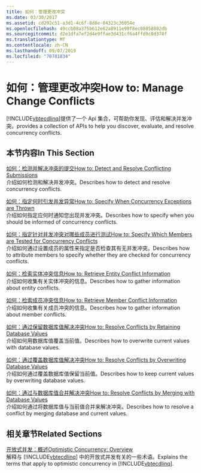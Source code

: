 ```yaml
---
title: 如何：管理更改冲突
ms.date: 03/30/2017
ms.assetid: cd292c51-a3d1-4c6f-8d8e-04323c36054e
ms.openlocfilehash: 49ccb08a375b612e62a8911e98f8ec08058802db
ms.sourcegitcommit: d2e1dfa7ef2d4e9ffae3d431cf6a4ffd9c8d378f
ms.translationtype: MT
ms.contentlocale: zh-CN
ms.lasthandoff: 09/07/2019
ms.locfileid: "70781834"
---
```

# <a name="how-to-manage-change-conflicts"></a><span data-ttu-id="e55bd-102">如何：管理更改冲突</span><span class="sxs-lookup"><span data-stu-id="e55bd-102">How to: Manage Change Conflicts</span></span>
[!INCLUDE[vbtecdlinq](../../../../../../includes/vbtecdlinq-md.md)]<span data-ttu-id="e55bd-103">提供了一个 Api 集合，可帮助你发现、评估和解决并发冲突。</span><span class="sxs-lookup"><span data-stu-id="e55bd-103">provides a collection of APIs to help you discover, evaluate, and resolve concurrency conflicts.</span></span>  
  
## <a name="in-this-section"></a><span data-ttu-id="e55bd-104">本节内容</span><span class="sxs-lookup"><span data-stu-id="e55bd-104">In This Section</span></span>  
 [<span data-ttu-id="e55bd-105">如何：检测并解决冲突的提交</span><span class="sxs-lookup"><span data-stu-id="e55bd-105">How to: Detect and Resolve Conflicting Submissions</span></span>](how-to-detect-and-resolve-conflicting-submissions.md)  
 <span data-ttu-id="e55bd-106">介绍如何检测和解决并发冲突。</span><span class="sxs-lookup"><span data-stu-id="e55bd-106">Describes how to detect and resolve concurrency conflicts.</span></span>  
  
 [<span data-ttu-id="e55bd-107">如何：指定何时引发并发异常</span><span class="sxs-lookup"><span data-stu-id="e55bd-107">How to: Specify When Concurrency Exceptions are Thrown</span></span>](how-to-specify-when-concurrency-exceptions-are-thrown.md)  
 <span data-ttu-id="e55bd-108">介绍如何指定应何时通知您出现并发冲突。</span><span class="sxs-lookup"><span data-stu-id="e55bd-108">Describes how to specify when you should be informed of concurrency conflicts.</span></span>  
  
 [<span data-ttu-id="e55bd-109">如何：指定针对并发冲突对哪些成员进行测试</span><span class="sxs-lookup"><span data-stu-id="e55bd-109">How to: Specify Which Members are Tested for Concurrency Conflicts</span></span>](how-to-specify-which-members-are-tested-for-concurrency-conflicts.md)  
 <span data-ttu-id="e55bd-110">介绍如何通过设置成员的属性来指定是否检查其有无并发冲突。</span><span class="sxs-lookup"><span data-stu-id="e55bd-110">Describes how to attribute members to specify whether they are checked for concurrency conflicts.</span></span>  
  
 [<span data-ttu-id="e55bd-111">如何：检索实体冲突信息</span><span class="sxs-lookup"><span data-stu-id="e55bd-111">How to: Retrieve Entity Conflict Information</span></span>](how-to-retrieve-entity-conflict-information.md)  
 <span data-ttu-id="e55bd-112">介绍如何收集有关实体冲突的信息。</span><span class="sxs-lookup"><span data-stu-id="e55bd-112">Describes how to gather information about entity conflicts.</span></span>  
  
 [<span data-ttu-id="e55bd-113">如何：检索成员冲突信息</span><span class="sxs-lookup"><span data-stu-id="e55bd-113">How to: Retrieve Member Conflict Information</span></span>](how-to-retrieve-member-conflict-information.md)  
 <span data-ttu-id="e55bd-114">介绍如何收集有关成员冲突的信息。</span><span class="sxs-lookup"><span data-stu-id="e55bd-114">Describes how to gather information about member conflicts.</span></span>  
  
 [<span data-ttu-id="e55bd-115">如何：通过保留数据库值解决冲突</span><span class="sxs-lookup"><span data-stu-id="e55bd-115">How to: Resolve Conflicts by Retaining Database Values</span></span>](how-to-resolve-conflicts-by-retaining-database-values.md)  
 <span data-ttu-id="e55bd-116">介绍如何用数据库值覆盖当前值。</span><span class="sxs-lookup"><span data-stu-id="e55bd-116">Describes how to overwrite current values with database values.</span></span>  
  
 [<span data-ttu-id="e55bd-117">如何：通过覆盖数据库值解决冲突</span><span class="sxs-lookup"><span data-stu-id="e55bd-117">How to: Resolve Conflicts by Overwriting Database Values</span></span>](how-to-resolve-conflicts-by-overwriting-database-values.md)  
 <span data-ttu-id="e55bd-118">介绍如何通过覆盖数据库值保留当前值。</span><span class="sxs-lookup"><span data-stu-id="e55bd-118">Describes how to keep current values by overwriting database values.</span></span>  
  
 [<span data-ttu-id="e55bd-119">如何：通过与数据库值合并解决冲突</span><span class="sxs-lookup"><span data-stu-id="e55bd-119">How to: Resolve Conflicts by Merging with Database Values</span></span>](how-to-resolve-conflicts-by-merging-with-database-values.md)  
 <span data-ttu-id="e55bd-120">介绍如何通过将数据库值与当前值合并来解决冲突。</span><span class="sxs-lookup"><span data-stu-id="e55bd-120">Describes how to resolve a conflict by merging database and current values.</span></span>  
  
## <a name="related-sections"></a><span data-ttu-id="e55bd-121">相关章节</span><span class="sxs-lookup"><span data-stu-id="e55bd-121">Related Sections</span></span>  
 [<span data-ttu-id="e55bd-122">开放式并发：概述</span><span class="sxs-lookup"><span data-stu-id="e55bd-122">Optimistic Concurrency: Overview</span></span>](optimistic-concurrency-overview.md)  
 <span data-ttu-id="e55bd-123">解释与 [!INCLUDE[vbtecdlinq](../../../../../../includes/vbtecdlinq-md.md)] 中的开放式并发有关的一些术语。</span><span class="sxs-lookup"><span data-stu-id="e55bd-123">Explains the terms that apply to optimistic concurrency in [!INCLUDE[vbtecdlinq](../../../../../../includes/vbtecdlinq-md.md)].</span></span>
